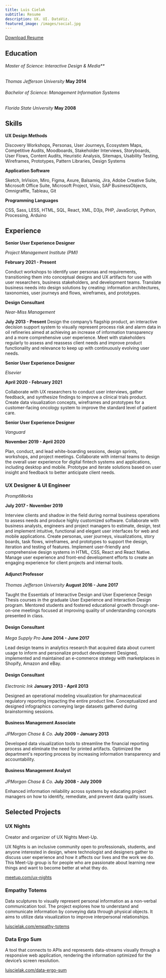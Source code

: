 ```yaml
---
title: Luis Cielak
subtitle: Resume
description: UX. UI. DataViz.
featured_image: /images/social.jpg
---
```



[Download Resume](https://github.com/luiscielak/sqdesignlabs/files/9779692/lcielak_resume.pdf)


## Education

###### Master of Science: Interactive Design & Media**
_Thomas Jefferson University_
**May 2014**


###### Bachelor of Science: Management Information Systems
_Florida State University_
**May 2008**


## Skills

**UX Design Methods**

Discovery Workshops, Personas, User Journeys, Ecosystem Maps, Competitive Audits, Moodboards, Stakeholder Interviews, Storyboards, User Flows, Content Audits, Heuristic Analysis, Sitemaps, Usability Testing, Wireframes, Prototypes, Pattern Libraries, Design Systems

**Application Software**

Sketch, InVision, Miro, Figma, Axure, Balsamiq, Jira, Adobe Creative Suite, Microsoft Office Suite, Microsoft Project, Visio, SAP BusinessObjects, Omnigraffle, Tableau, Git

**Programming Languages**

CSS, Sass, LESS, HTML, SQL, React, XML, D3js, PHP, JavaScript, Python, Processing, Arduino

## Experience

**Senior User Experience Designer**

_Project Management Institute (PMI)_

**February 2021 - Present**

Conduct workshops to identify user personas and requirements, transitioning them into conceptual designs and UX artifacts for use with user researchers, business stakeholders, and development teams. Translate business needs into design solutions by creating: information architectures, taxonomies, user journeys and flows, wireframes, and prototypes.


**Design Consultant**

_Near-Miss Management_

**July 2013 - Present**
Design the company’s flagship product, an interactive decision support system to visually represent process risk and alarm data in oil refineries aimed at achieving an increase of information transparency and a more comprehensive user experience. Meet with stakeholders regularly to assess and reassess client needs and improve product functionality and relevance to keep up with continuously evolving user needs.


**Senior User Experience Designer**

_Elsevier_

**April 2020 - February 2021**

Collaborate with UX researchers to conduct user interviews, gather feedback, and synthesize findings to improve a clinical trials product. Create data visualization concepts, wireframes and prototypes for a customer-facing oncology system to improve the standard level of patient care.


**Senior User Experience Designer**

_Vanguard_

**November 2019 - April 2020**

Plan, conduct, and lead white-boarding sessions, design sprints, workshops, and project meetings. Collaborate with internal teams to design the overall user experience for digital fintech systems and applications, including desktop and mobile. Prototype and iterate solutions based on user insight and feedback to better anticipate client needs.


### UX Designer & UI Engineer

_PromptWorks_

**July 2017 - November 2019**

Interview clients and shadow in the field during normal business operations to assess needs and produce highly customized software. Collaborate with business analysts, engineers and project managers to estimate, design, test and implement intuitive, functional and elegant user interfaces for web and mobile applications. Create personas, user journeys, visualizations, story boards, task flows, wireframes, and prototypes to support the design, iteration and testing of features. Implement user-friendly and comprehensive design systems in HTML, CSS, React and React Native. Manage user experience and front-end development efforts to create an engaging experience for client projects and internal tools.

#### Adjunct Professor

_Thomas Jefferson University_
**August 2016 - June 2017**

Taught the Essentials of Interactive Design and User Experience Design Thesis courses in the graduate User Experience and Interaction Design program. Mentored students and fostered educational growth through one-on-one meetings focused at improving quality of understanding concepts presented in class.

#### Design Consultant

_Mega Supply Pro_
**June 2014 - June 2017**

Lead design teams in analytics research that acquired data about current usage to inform and personalize product development Designed, implemented and maintained an e-commerce strategy with marketplaces in Shopify, Amazon and eBay.

#### Design Consultant

_Electronic Ink_
**January 2013 - April 2013**

Designed an operational modeling visualization for pharmaceutical regulatory reporting impacting the entire product line. Conceptualized and designed infographics conveying large datasets gathered during brainstorming sessions.

#### Business Management Associate

_JPMorgan Chase & Co._
**July 2009 - January 2013**

Developed data visualization tools to streamline the financial reporting process and eliminate the need for printed artifacts. Optimized the department's reporting process by increasing information transparency and accountability.

#### Business Management Analyst

_JPMorgan Chase & Co._
**July 2008 - July 2009**

Enhanced information reliability across systems by educating project managers on how to identify, remediate, and prevent data quality issues.

## Selected Projects

### UX Nights

Creator and organizer of UX Nights Meet-Up.

UX Nights is an inclusive community open to professionals, students, and anyone interested in design, where technologist and designers gather to discuss user experience and how it affects our lives and the work we do. This Meet-Up group is for people who are passionate about learning new things and want to become better at what they do.

[meetup.com/ux-nights](meetup.com/ux-nights)


### Empathy Totems

Data sculptures to visually represent personal information as a non-verbal communication tool. The project explores how to understand and communicate information by conveying data through physical objects. It aims to utilize data visualization to improve interpersonal relationships.

[luiscielak.com/empathy-totems](luiscielak.com/empathy-totems)


### Data Ergo Sum

A tool that connects to APIs and represents data-streams visually through a responsive web application, rendering the information optimized for the device’s screen resolution.

[luiscielak.com/data-ergo-sum](luiscielak.com/data-ergo-sum)
